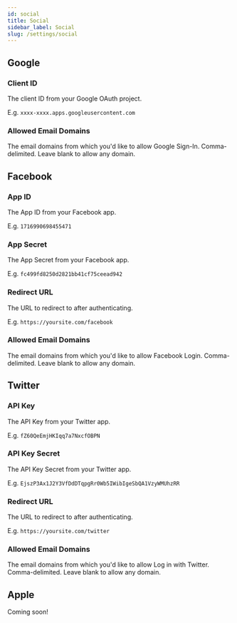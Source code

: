 ```yaml
---
id: social
title: Social
sidebar_label: Social
slug: /settings/social
---
```


## Google

### Client ID

The client ID from your Google OAuth project.

E.g. `xxxx-xxxx.apps.googleusercontent.com`

### Allowed Email Domains

The email domains from which you'd like to allow Google Sign-In. Comma-delimited. Leave blank to allow any domain.

## Facebook

### App ID

The App ID from your Facebook app.

E.g. `1716990698455471`

### App Secret

The App Secret from your Facebook app.

E.g. `fc499fd8250d2821bb41cf75ceead942`

### Redirect URL

The URL to redirect to after authenticating.

E.g. `https://yoursite.com/facebook`

### Allowed Email Domains

The email domains from which you'd like to allow Facebook Login. Comma-delimited. Leave blank to allow any domain.

## Twitter

### API Key

The API Key from your Twitter app.

E.g. `fZ60QeEmjHKIqq7a7NxcfOBPN`

### API Key Secret

The API Key Secret from your Twitter app.

E.g. `EjszP3Ax1J2Y3VfDdDTqpgRr0Wb5IWibIgeSbQA1VzyWMUhzRR`

### Redirect URL

The URL to redirect to after authenticating.

E.g. `https://yoursite.com/twitter`

### Allowed Email Domains

The email domains from which you'd like to allow Log in with Twitter. Comma-delimited. Leave blank to allow any domain.

## Apple

Coming soon!
